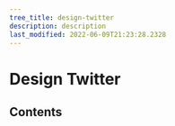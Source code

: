 ```yaml
---
tree_title: design-twitter
description: description
last_modified: 2022-06-09T21:23:28.2328
---
```


# Design Twitter

## Contents
